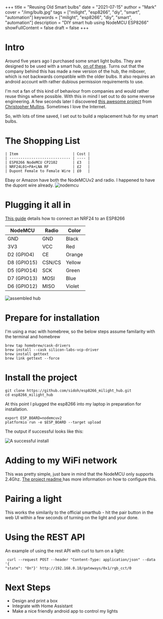 +++
title = "Reusing Old Smart bulbs"
date = "2021-07-15"
author = "Mark"
cover = "/img/bulb.jpg"
tags = ["milight", "esp8266", "diy", "smart", "automation"]
keywords = ["milight", "esp8266", "diy", "smart", "automation"]
description = "DIY smart hub using NodeMCU ESP8266"
showFullContent = false
draft = false
+++



# Intro
Around five years ago I purchased some smart light bulbs. They are designed to be used
with a smart hub, [on of these](https://www.amazon.co.uk/LIGHTEU®-Controller-Wireless-Downlight-Compatible/dp/B073WVLH3F/ref=asc_df_B073WVLH3F/?tag=googshopuk-21&linkCode=df0&hvadid=309968321179&hvpos=&hvnetw=g&hvrand=779779749495666085&hvpone=&hvptwo=&hvqmt=&hvdev=c&hvdvcmdl=&hvlocint=&hvlocphy=1006598&hvtargid=pla-467006343726&psc=1). Turns out that the company behind this has made
a new version of the hub, the miboxer, which is not backwards compatible with the
older bulbs. It also requires an android account with rather dubious permission
requirements to use.

I'm not a fan of this kind of behaviour from companies and would rather reuse things
where possible. With this in mind I set out to do some reverse engineering. A few
seconds later I discovered [this awesome project](https://github.com/sidoh/esp8266_milight_hub)
from [Christopher Mullins](http://blog.christophermullins.com/2017/02/11/milight-wifi-gateway-emulator-on-an-esp8266/). Sometimes I love the Internet.

So, with lots of time saved, I set out to build a replacement hub for my smart bulbs.

# The Shopping List

    | Item                         | Cost |
    | ---------------------------- | ---- |
    | ESP8266 NodeMCU CP2102       | £3   |
    | NRF24L01+PA+LNA RF           | £2   |
    | Dupont Female to Female Wire | £0   |

Ebay or Amazon have both the NodeMCUv2 and radio. I happened to have the dupont wire
already.
![nodemcu](/img/nodemcuv2.jpeg)

# Plugging it all in

[This guide](https://www.mysensors.org/build/connect_radio#nrf24l01+-&-esp8266) details
how to connect an NRF24 to an ESP8266


| NodeMCU     | Radio  | Color  |
| ----------- | ------ | ------ |
| GND         | GND    | Black  |
| 3V3         | VCC    | Red    |
| D2 (GPIO4)  | CE     | Orange |
| D8 (GPIO15) | CSN/CS | Yellow |
| D5 (GPIO14) | SCK    | Green  |
| D7 (GPIO13) | MOSI   | Blue   |
| D6 (GPIO12) | MISO   | Violet |

![assembled hub](/img/assembly.jpeg)

# Prepare for installation

I'm using a mac with homebrew, so the below steps assume familarity with the terminal
and homebrew

```
brew tap homebrew/cask-drivers
brew install --cask silicon-labs-vcp-driver
brew install gettext
brew link gettext --force
```


# Install the project

```
git clone https://github.com/sidoh/esp8266_milight_hub.git
cd esp8266_milight_hub
```

At this point I plugged the esp8266 into my laptop in preparation for installation.


```
export ESP_BOARD=nodemcuv2
platformio run -e $ESP_BOARD --target upload
```
The output if successful looks like this:

![A successful install](/img/smart-hub-install.png)


# Adding to my WiFi network
This was pretty simple, just bare in mind that the NodeMCU only supports 2.4Ghz.
[The project readme ](https://github.com/sidoh/esp8266_milight_hub)has more information on how to configure this.

# Pairing a light
This works the similarily to the official smarthub - hit the pair button in the web UI
within a few seconds of turning on the light and your done.


# Using the REST API

An example of using the rest API with curl to turn on a light:

```
 curl --request POST --header "Content-Type: application/json" --data '{
"state": "On"}' http://192.168.0.18/gateways/0x1/rgb_cct/0
```

# Next Steps
* Design and print a box
* Integrate with Home Assistant
* Make a nice friendly android app to control my lights
